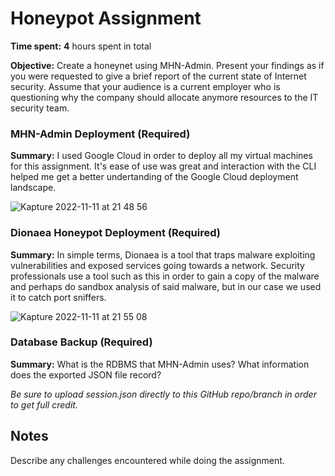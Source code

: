 # Honeypot Assignment

**Time spent:** **4** hours spent in total

**Objective:** Create a honeynet using MHN-Admin. Present your findings as if you were requested to give a brief report of the current state of Internet security. Assume that your audience is a current employer who is questioning why the company should allocate anymore resources to the IT security team.

### MHN-Admin Deployment (Required)

**Summary:** I used Google Cloud in order to deploy all my virtual machines for this assignment. It's ease of use was great and interaction with the CLI helped me get a better undertanding of the Google Cloud deployment landscape.

![Kapture 2022-11-11 at 21 48 56](https://user-images.githubusercontent.com/70921921/201453193-53d0eff3-3075-4d5f-880d-14158a8dace5.gif)

### Dionaea Honeypot Deployment (Required)

**Summary:** In simple terms, Dionaea is a tool that traps malware exploiting vulnerabilities and exposed services going towards a network. Security professionals use a tool such as this in order to gain a copy of the malware and perhaps do sandbox analysis of said malware, but in our case we used it to catch port sniffers.

![Kapture 2022-11-11 at 21 55 08](https://user-images.githubusercontent.com/70921921/201453331-939c5285-5936-42f3-9ae9-20b76a4d7425.gif)

### Database Backup (Required) 

**Summary:** What is the RDBMS that MHN-Admin uses? What information does the exported JSON file record?

*Be sure to upload session.json directly to this GitHub repo/branch in order to get full credit.*

## Notes

Describe any challenges encountered while doing the assignment.
